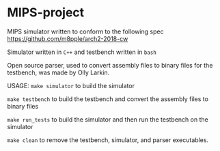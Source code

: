 # MIPS-project

MIPS simulator written to conform to the following spec https://github.com/m8pple/arch2-2018-cw

Simulator written in `C++` and testbench written in `bash`

Open source parser, used to convert assembly files to binary files for the testbench, was made by Olly Larkin.

USAGE:
`make simulator` to build the simulator

`make testbench` to build the testbench and convert the assembly files to binary files

`make run_tests` to build the simulator and then run the testbench on the simulator

`make clean` to remove the testbench, simulator, and parser executables.
